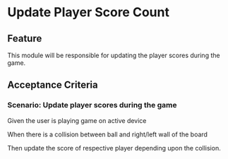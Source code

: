 # Update Player Score Count

## Feature

This module will be responsible for updating the player scores during the game.

## Acceptance Criteria

### Scenario: Update player scores during the game

  Given the user is playing game on active device

  When there is a collision between ball and right/left wall of the board

  Then update the score of respective player depending upon the collision.
